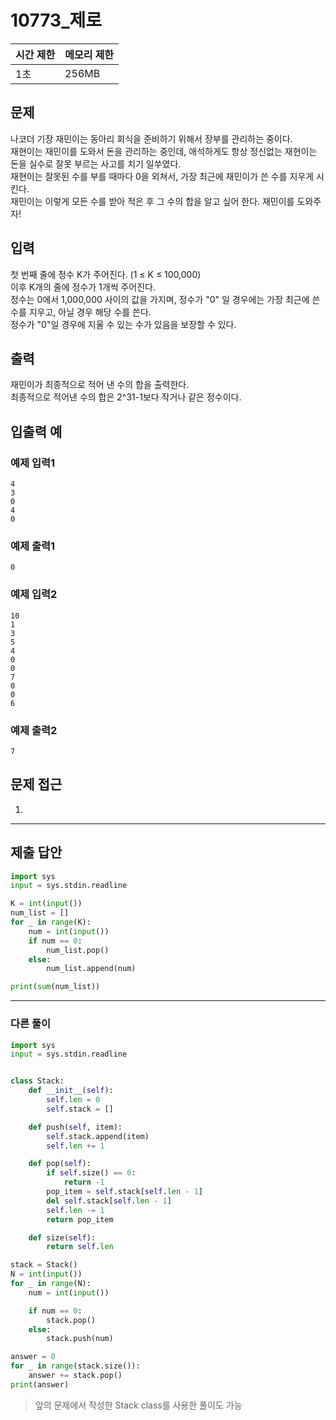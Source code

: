 # 10773_제로

|시간 제한|메모리 제한|
|----|----|
|1초|256MB|

## 문제
나코더 기장 재민이는 동아리 회식을 준비하기 위해서 장부를 관리하는 중이다.<br>
재현이는 재민이를 도와서 돈을 관리하는 중인데, 애석하게도 항상 정신없는 재현이는 돈을 실수로 잘못 부르는 사고를 치기 일쑤였다.<br>
재현이는 잘못된 수를 부를 때마다 0을 외쳐서, 가장 최근에 재민이가 쓴 수를 지우게 시킨다.<br>
재민이는 이렇게 모든 수를 받아 적은 후 그 수의 합을 알고 싶어 한다. 재민이를 도와주자!

## 입력
첫 번째 줄에 정수 K가 주어진다. (1 ≤ K ≤ 100,000)<br>
이후 K개의 줄에 정수가 1개씩 주어진다. <br>
정수는 0에서 1,000,000 사이의 값을 가지며, 정수가 "0" 일 경우에는 가장 최근에 쓴 수를 지우고, 아닐 경우 해당 수를 쓴다.<br>
정수가 "0"일 경우에 지울 수 있는 수가 있음을 보장할 수 있다.

## 출력
재민이가 최종적으로 적어 낸 수의 합을 출력한다.<br>
최종적으로 적어낸 수의 합은 2^31-1보다 작거나 같은 정수이다.

## 입출력 예
### 예제 입력1
```
4
3
0
4
0
```
### 예제 출력1
```
0
```
### 예제 입력2
```
10
1
3
5
4
0
0
7
0
0
6
```
### 예제 출력2
```
7
```

## 문제 접근
1. 

--- 

## 제출 답안

```python
import sys
input = sys.stdin.readline

K = int(input())
num_list = []
for _ in range(K):
    num = int(input())
    if num == 0:
        num_list.pop()
    else:
        num_list.append(num)

print(sum(num_list))
```
---
### 다른 풀이

```python
import sys
input = sys.stdin.readline


class Stack:
    def __init__(self):
        self.len = 0
        self.stack = []

    def push(self, item):
        self.stack.append(item)
        self.len += 1

    def pop(self):
        if self.size() == 0:
            return -1
        pop_item = self.stack[self.len - 1]
        del self.stack[self.len - 1]
        self.len -= 1
        return pop_item

    def size(self):
        return self.len

stack = Stack()
N = int(input())
for _ in range(N):
    num = int(input())

    if num == 0:
        stack.pop()
    else:
        stack.push(num)

answer = 0
for _ in range(stack.size()):
    answer += stack.pop()
print(answer)
```
> 앞의 문제에서 작성한 Stack class를 사용한 풀이도 가능
